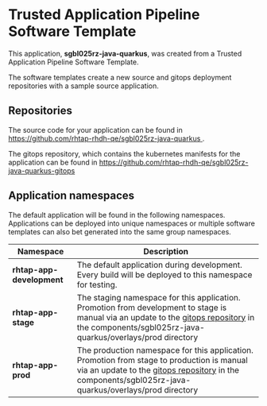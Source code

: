 # Trusted Application Pipeline Software Template

This application, **sgbl025rz-java-quarkus**, was created from a Trusted Application Pipeline Software Template.

The software templates create a new source and gitops deployment repositories with a sample source application. 

## Repositories

The source code for your application can be found in [https://github.com/rhtap-rhdh-qe/sgbl025rz-java-quarkus ](https://github.com/rhtap-rhdh-qe/sgbl025rz-java-quarkus ).
 
The gitops repository, which contains the kubernetes manifests for the application can be found in 
[https://github.com/rhtap-rhdh-qe/sgbl025rz-java-quarkus-gitops ](https://github.com/rhtap-rhdh-qe/sgbl025rz-java-quarkus-gitops ) 

## Application namespaces 

The default application will be found in the following namespaces. Applications can be deployed into unique namespaces or multiple software templates can also bet generated into the same group namespaces.  

|  Namespace   |  Description   |  
| -------- | -------- |   
| **rhtap-app-development** | The default application during development. Every build will be deployed to this namespace for testing. | 
| **rhtap-app-stage** | The staging namespace for this application. Promotion from development to stage is manual via an update to the [gitops repository](https://github.com/rhtap-rhdh-qe/sgbl025rz-java-quarkus-gitops ) in the components/sgbl025rz-java-quarkus/overlays/prod directory |  
| **rhtap-app-prod** | The production namespace for this application. Promotion from stage to production is manual via an update to the [gitops repository](https://github.com/rhtap-rhdh-qe/sgbl025rz-java-quarkus-gitops ) in the components/sgbl025rz-java-quarkus/overlays/prod directory | 
